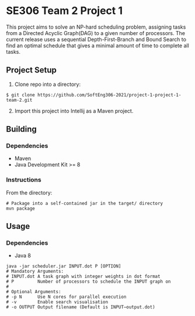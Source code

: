# SE306 Team 2 Project 1
This project aims to solve an NP-hard scheduling problem, assigning tasks from a Directed Acyclic Graph(DAG) to a given number of processors. The current release uses a sequential Depth-First-Branch and Bound Search to find an optimal schedule that gives a minimal amount of time to complete all tasks.
## Project Setup
1. Clone repo into a directory:
```shell
$ git clone https://github.com/SoftEng306-2021/project-1-project-1-team-2.git 
```
2. Import this project into Intellij as a Maven project.
## Building
### Dependencies
- Maven
- Java Development Kit >= 8
### Instructions
From the directory:
```shell
# Package into a self-contained jar in the target/ directory
mvn package
```
## Usage
### Dependencies
- Java 8
```shell
java -jar scheduler.jar INPUT.dot P [OPTION]
# Mandatory Arguments:
# INPUT.dot A task graph with integer weights in dot format
# P         Number of processors to schedule the INPUT graph on
#
# Optional Arguments:
# -p N      Use N cores for parallel execution
# -v        Enable search visualisation
# -o OUTPUT Output filename (Default is INPUT−output.dot)
```
